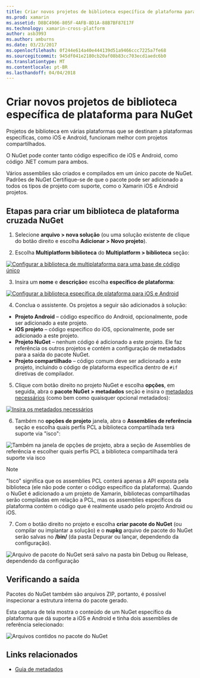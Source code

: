 ```yaml
---
title: Criar novos projetos de biblioteca específica de plataforma para NuGet
ms.prod: xamarin
ms.assetid: D8BC4906-805F-4AFB-8D1A-88B7BF87E17F
ms.technology: xamarin-cross-platform
author: asb3993
ms.author: amburns
ms.date: 03/23/2017
ms.openlocfilehash: 0f244e614a40e444139d51a9466ccc7225a7fe68
ms.sourcegitcommit: 945df041e2180cb20af08b83cc703ecd1aedc6b0
ms.translationtype: MT
ms.contentlocale: pt-BR
ms.lasthandoff: 04/04/2018
---
```

# <a name="creating-new-platform-specific-library-projects-for-nuget"></a>Criar novos projetos de biblioteca específica de plataforma para NuGet

Projetos de biblioteca em várias plataformas que se destinam a plataformas específicas, como iOS e Android, funcionam melhor com projetos compartilhados.

O NuGet pode conter tanto código específico de iOS e Android, como código .NET comum para ambos.

Vários assemblies são criados e compilados em um único pacote de NuGet. Padrões de NuGet Certifique-se de que o pacote pode ser adicionado a todos os tipos de projeto com suporte, como o Xamarin iOS e Android projetos.

## <a name="steps-to-create-a-cross-platform-library-nuget"></a>Etapas para criar um biblioteca de plataforma cruzada NuGet

1. Selecione **arquivo > nova solução** (ou uma solução existente de clique do botão direito e escolha **Adicionar > Novo projeto**).

2. Escolha **Multiplatform biblioteca** do **Multiplatform > biblioteca** seção:

  [![](platform-specific-images/mulitplatform-library-sml.png "Configurar a biblioteca de multiplataforma para uma base de código único")](platform-specific-images/multiplatform-library.png#lightbox)

3. Insira um **nome** e **descrição**e escolha **específico de plataforma**:

  [![](platform-specific-images/specific-configure-sml.png "Configurar a biblioteca específica de plataforma para iOS e Android")](platform-specific-images/specific-configure.png#lightbox)

4. Conclua o assistente. Os projetos a seguir são adicionados à solução:

  - **Projeto Android** – código específico do Android, opcionalmente, pode ser adicionado a este projeto.
  - **iOS projeto** – código específico do iOS, opcionalmente, pode ser adicionado a este projeto.
  - **Projeto NuGet** – nenhum código é adicionado a este projeto. Ele faz referência os outros projetos e contém a configuração de metadados para a saída do pacote NuGet.
  - **Projeto compartilhado** – código comum deve ser adicionado a este projeto, incluindo o código de plataforma específica dentro de `#if` diretivas de compilador.

5. Clique com botão direito no projeto NuGet e escolha **opções**, em seguida, abra o **pacote NuGet > metadados** seção e insira o [metadados necessários](~/cross-platform/app-fundamentals/nuget-multiplatform-libraries/metadata.md) (como bem como quaisquer opcional metadados):

  [![](platform-specific-images/specific-metadata-sml.png "Insira os metadados necessários")](platform-specific-images/specific-metadata.png#lightbox)

6. Também no **opções de projeto** janela, abra o **Assemblies de referência** seção e escolha quais perfis PCL a biblioteca compartilhada terá suporte via "isco":

  ![](platform-specific-images/specific-reference-assemblies.png "Também na janela de opções de projeto, abra a seção de Assemblies de referência e escolher quais perfis PCL a biblioteca compartilhada terá suporte via isco")

  > [!NOTE]
> "Isco" significa que os assemblies PCL conterá apenas a API exposta pela biblioteca (ele não pode conter o código específico da plataforma). Quando o NuGet é adicionado a um projeto de Xamarin, bibliotecas compartilhadas serão compiladas em relação a PCL, mas os assemblies específicos da plataforma contém o código que é realmente usado pelo projeto Android ou iOS.

7. Com o botão direito no projeto e escolha **criar pacote do NuGet** (ou compilar ou implantar a solução) e o **nupkg** arquivo de pacote do NuGet serão salvas no **/bin/** (da pasta Depurar ou lançar, dependendo da configuração).

  ![](platform-specific-images/create-nuget-package.png "Arquivo de pacote do NuGet será salvo na pasta bin Debug ou Release, dependendo da configuração")


## <a name="verifying-the-output"></a>Verificando a saída

Pacotes do NuGet também são arquivos ZIP, portanto, é possível inspecionar a estrutura interna do pacote gerado.

Esta captura de tela mostra o conteúdo de um NuGet específico da plataforma que dá suporte a iOS e Android e tinha dois assemblies de referência selecionado:

![](platform-specific-images/nuget-output.png "Arquivos contidos no pacote do NuGet")


## <a name="related-links"></a>Links relacionados

- [Guia de metadados](~/cross-platform/app-fundamentals/nuget-multiplatform-libraries/metadata.md)
